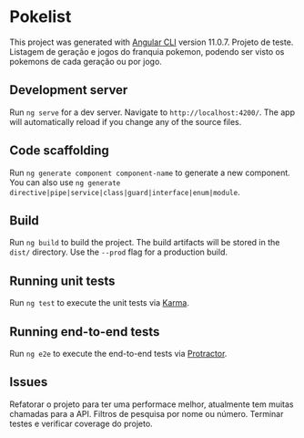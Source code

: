 # Pokelist

This project was generated with [Angular CLI](https://github.com/angular/angular-cli) version 11.0.7.
Projeto de teste.
Listagem de geração e jogos do franquia pokemon, podendo ser visto os pokemons de cada geração ou por jogo.

## Development server

Run `ng serve` for a dev server. Navigate to `http://localhost:4200/`. The app will automatically reload if you change any of the source files.

## Code scaffolding

Run `ng generate component component-name` to generate a new component. You can also use `ng generate directive|pipe|service|class|guard|interface|enum|module`.

## Build

Run `ng build` to build the project. The build artifacts will be stored in the `dist/` directory. Use the `--prod` flag for a production build.

## Running unit tests

Run `ng test` to execute the unit tests via [Karma](https://karma-runner.github.io).

## Running end-to-end tests

Run `ng e2e` to execute the end-to-end tests via [Protractor](http://www.protractortest.org/).

## Issues

Refatorar o projeto para ter uma performace melhor, atualmente tem muitas chamadas para a API.
Filtros de pesquisa por nome ou número.
Terminar testes e verificar coverage do projeto.
